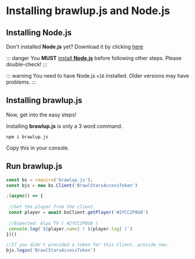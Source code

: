 # Installing brawlup.js and Node.js

## Installing Node.js
Don't installed **Node.js** yet? Download it by clicking [here](https://nodejs.org/)

::: danger
You **MUST** [install **Node.js**](#installing-node-js) before following other steps. Please double-check!
:::

::: warning
You need to have Node.js `v16` installed. Older versions may have problems.
:::

## Installing brawlup.js
Now, get into the easy steps!

Installing **brawlup.js** is only a 3 word command.

```sh-session
npm i brawlup.js
```

Copy this in your console.

## Run brawlup.js

```js {1-2,14}
const bs = require('brawlup.js');
const bjs = new bs.Client('BrawlStarsAccessToken')

;(async() => {
 
 //Get the player from the client.
 const player = await bsClient.getPlayer('#2YCC2P8U8')
 
 //Expected: Alpu TV ( #2YCC2P8U8 )
 console.log(`${player.name} ( ${player.tag} )`)
})()

//If you didn't provided a token for this Client, provide now.
bjs.login('BrawlStarsAccessToken')
```
